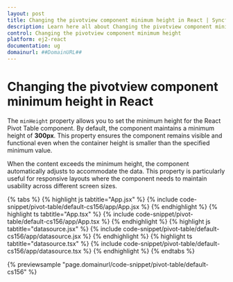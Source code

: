 ```yaml
---
layout: post
title: Changing the pivotview component minimum height in React | Syncfusion
description: Learn here all about Changing the pivotview component minimum height in Syncfusion React Pivotview component of Syncfusion Essential JS 2 and more.
control: Changing the pivotview component minimum height 
platform: ej2-react
documentation: ug
domainurl: ##DomainURL##
---
```


# Changing the pivotview component minimum height in React

The `minHeight` property allows you to set the minimum height for the React Pivot Table component. By default, the component maintains a minimum height of **300px**. This property ensures the component remains visible and functional even when the container height is smaller than the specified minimum value.

When the content exceeds the minimum height, the component automatically adjusts to accommodate the data. This property is particularly useful for responsive layouts where the component needs to maintain usability across different screen sizes.

{% tabs %}
{% highlight js tabtitle="App.jsx" %}
{% include code-snippet/pivot-table/default-cs156/app/App.jsx %}
{% endhighlight %}
{% highlight ts tabtitle="App.tsx" %}
{% include code-snippet/pivot-table/default-cs156/app/App.tsx %}
{% endhighlight %}
{% highlight js tabtitle="datasource.jsx" %}
{% include code-snippet/pivot-table/default-cs156/app/datasource.jsx %}
{% endhighlight %}
{% highlight ts tabtitle="datasource.tsx" %}
{% include code-snippet/pivot-table/default-cs156/app/datasource.tsx %}
{% endhighlight %}
{% endtabs %}

{% previewsample "page.domainurl/code-snippet/pivot-table/default-cs156" %}
